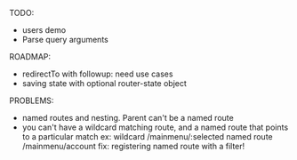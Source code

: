 TODO:
- users demo
- Parse query arguments

ROADMAP:
- redirectTo with followup: need use cases
- saving state with optional router-state object

PROBLEMS:
- named routes and nesting. Parent can't be a named route
- you can't have a wildcard matching route, and a named route that points to a particular match
  ex: wildcard /mainmenu/:selected
  named route /mainmenu/account
  fix: registering named route with a filter!
